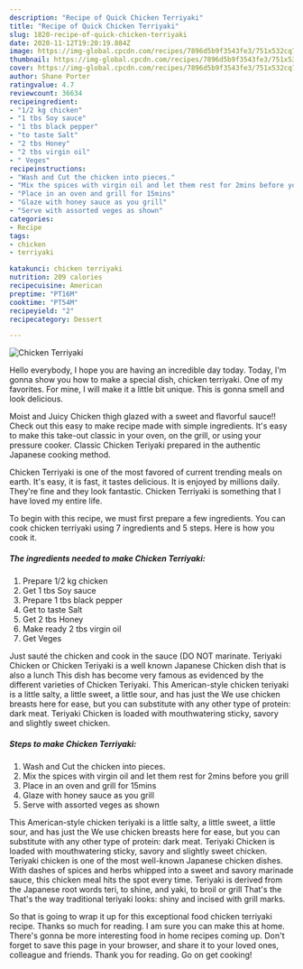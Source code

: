 ```yaml
---
description: "Recipe of Quick Chicken Terriyaki"
title: "Recipe of Quick Chicken Terriyaki"
slug: 1820-recipe-of-quick-chicken-terriyaki
date: 2020-11-12T19:20:19.884Z
image: https://img-global.cpcdn.com/recipes/7896d5b9f3543fe3/751x532cq70/chicken-terriyaki-recipe-main-photo.jpg
thumbnail: https://img-global.cpcdn.com/recipes/7896d5b9f3543fe3/751x532cq70/chicken-terriyaki-recipe-main-photo.jpg
cover: https://img-global.cpcdn.com/recipes/7896d5b9f3543fe3/751x532cq70/chicken-terriyaki-recipe-main-photo.jpg
author: Shane Porter
ratingvalue: 4.7
reviewcount: 36634
recipeingredient:
- "1/2 kg chicken"
- "1 tbs Soy sauce"
- "1 tbs black pepper"
- "to taste Salt"
- "2 tbs Honey"
- "2 tbs virgin oil"
- " Veges"
recipeinstructions:
- "Wash and Cut the chicken into pieces."
- "Mix the spices with virgin oil and let them rest for 2mins before you grill"
- "Place in an oven and grill for 15mins"
- "Glaze with honey sauce as you grill"
- "Serve with assorted veges as shown"
categories:
- Recipe
tags:
- chicken
- terriyaki

katakunci: chicken terriyaki 
nutrition: 209 calories
recipecuisine: American
preptime: "PT16M"
cooktime: "PT54M"
recipeyield: "2"
recipecategory: Dessert

---
```



![Chicken Terriyaki](https://img-global.cpcdn.com/recipes/7896d5b9f3543fe3/751x532cq70/chicken-terriyaki-recipe-main-photo.jpg)

Hello everybody, I hope you are having an incredible day today. Today, I'm gonna show you how to make a special dish, chicken terriyaki. One of my favorites. For mine, I will make it a little bit unique. This is gonna smell and look delicious.

Moist and Juicy Chicken thigh glazed with a sweet and flavorful sauce!! Check out this easy to make recipe made with simple ingredients. It&#39;s easy to make this take-out classic in your oven, on the grill, or using your pressure cooker. Classic Chicken Teriyaki prepared in the authentic Japanese cooking method.

Chicken Terriyaki is one of the most favored of current trending meals on earth. It's easy, it is fast, it tastes delicious. It is enjoyed by millions daily. They're fine and they look fantastic. Chicken Terriyaki is something that I have loved my entire life.


To begin with this recipe, we must first prepare a few ingredients. You can cook chicken terriyaki using 7 ingredients and 5 steps. Here is how you cook it.

<!--inarticleads1-->

##### The ingredients needed to make Chicken Terriyaki:

1. Prepare 1/2 kg chicken
1. Get 1 tbs Soy sauce
1. Prepare 1 tbs black pepper
1. Get to taste Salt
1. Get 2 tbs Honey
1. Make ready 2 tbs virgin oil
1. Get  Veges


Just sauté the chicken and cook in the sauce (DO NOT marinate. Teriyaki Chicken or Chicken Teriyaki is a well known Japanese Chicken dish that is also a lunch This dish has become very famous as evidenced by the different varieties of Chicken Teriyaki. This American-style chicken teriyaki is a little salty, a little sweet, a little sour, and has just the We use chicken breasts here for ease, but you can substitute with any other type of protein: dark meat. Teriyaki Chicken is loaded with mouthwatering sticky, savory and slightly sweet chicken. 

<!--inarticleads2-->

##### Steps to make Chicken Terriyaki:

1. Wash and Cut the chicken into pieces.
1. Mix the spices with virgin oil and let them rest for 2mins before you grill
1. Place in an oven and grill for 15mins
1. Glaze with honey sauce as you grill
1. Serve with assorted veges as shown


This American-style chicken teriyaki is a little salty, a little sweet, a little sour, and has just the We use chicken breasts here for ease, but you can substitute with any other type of protein: dark meat. Teriyaki Chicken is loaded with mouthwatering sticky, savory and slightly sweet chicken. Teriyaki chicken is one of the most well-known Japanese chicken dishes. With dashes of spices and herbs whipped into a sweet and savory marinade sauce, this chicken meal hits the spot every time. Teriyaki is derived from the Japanese root words teri, to shine, and yaki, to broil or grill That&#39;s the That&#39;s the way traditional teriyaki looks: shiny and incised with grill marks. 

So that is going to wrap it up for this exceptional food chicken terriyaki recipe. Thanks so much for reading. I am sure you can make this at home. There's gonna be more interesting food in home recipes coming up. Don't forget to save this page in your browser, and share it to your loved ones, colleague and friends. Thank you for reading. Go on get cooking!
